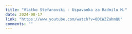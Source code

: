 ```yaml
---
title: "Vlatko Stefanovski - Uspavanka za Radmilu M."
date: 2024-08-17
link: "https://www.youtube.com/watch?v=0DCWZZahmQU"
comments: ""
---
```


